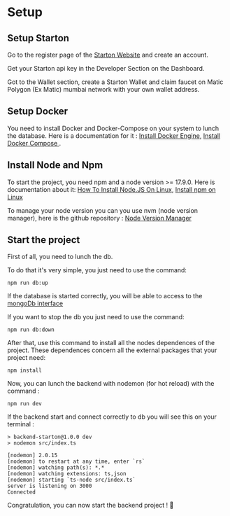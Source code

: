 # Setup

## Setup Starton 

Go to the register page of the [Starton Website](https://app.starton.io/register) and create an account.

Get your Starton api key in the Developer Section on the Dashboard.

Got to the Wallet section, create a Starton Wallet and claim faucet on Matic Polygon (Ex Matic) mumbai network with your own wallet address.

## Setup Docker

You need to install Docker and Docker-Compose on your system to lunch the database. Here is a documentation for it : [Install Docker Engine](https://docs.docker.com/engine/install/), [Install Docker Compose
](https://docs.docker.com/compose/install/).

## Install Node and Npm

To start the project, you need npm and a node version >= 17.9.0. Here is documentation about it: [How To Install Node.JS On Linux](https://upstack.co/knowledge/how-to-install-node-js-on-linux), [Install npm on Linux](https://linuxconfig.org/install-npm-on-linux)

To manage your node version you can you use nvm (node version manager), here is the github repository : [Node Version Manager](https://github.com/nvm-sh/nvm)

## Start the project

First of all, you need to lunch the db.

To do that it's very simple, you just need to use the command:

    npm run db:up

If the database is started correctly, you will be able to access to the [mongoDb interface](http://localhost:8081/)

If you want to stop the db you just need to use the command:

    npm run db:down

After that, use this command to install all the nodes dependences of the project. These dependences concern all the external packages that your project need:

    npm install

Now, you can lunch the backend with nodemon (for hot reload) with the command :

    npm run dev

If the backend start and connect correctly to db you will see this on your terminal :

    > backend-starton@1.0.0 dev
    > nodemon src/index.ts

    [nodemon] 2.0.15
    [nodemon] to restart at any time, enter `rs`
    [nodemon] watching path(s): *.*
    [nodemon] watching extensions: ts,json
    [nodemon] starting `ts-node src/index.ts`
    server is listening on 3000
    Connected

Congratulation, you can now start the backend project ! 🎉